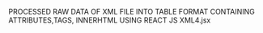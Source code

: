 PROCESSED RAW DATA OF XML FILE INTO TABLE FORMAT CONTAINING ATTRIBUTES,TAGS, INNERHTML USING REACT JS
XML4.jsx
